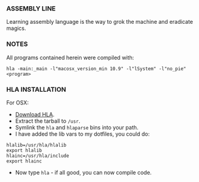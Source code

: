 ### ASSEMBLY LINE

Learning assembly language is the way to grok the machine and
eradicate magics.

### NOTES

All programs contained herein were compiled with:

```hla -main:_main -l"macosx_version_min 10.9" -l"lSystem" -l"no_pie" <program>```

### HLA INSTALLATION

For OSX:

* [Download HLA](http://webster.cs.ucr.edu).
* Extract the tarball to ```/usr```.
* Symlink the ```hla``` and ```hlaparse``` bins into your path.
* I have added the lib vars to my dotfiles, you could do:
```
hlalib=/usr/hla/hlalib 
export hlalib
hlainc=/usr/hla/include
export hlainc
```
* Now type ```hla``` - if all good, you can now compile code.
